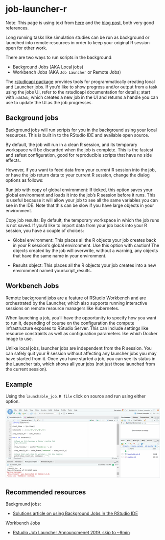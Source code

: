 # job-launcher-r

Note: This page is using text from [here](https://solutions.rstudio.com/r/jobs/) and the [blog post](https://www.rstudio.com/blog/rstudio-1-2-jobs/), both very good references. 

Long running tasks like simulation studies can be run as background or launched into remote resources in order to keep your original R session open for other work.

There are two ways to run scripts in the background: 

 - Background Jobs (AKA Local jobs)
 - Workbench Jobs (AKA `Job Launcher` or Remote Jobs)
 
The [rstudioapi package](https://github.com/rstudio/rstudioapi) provides tools for programmatically creating local and Launcher jobs. If you’d like to show progress and/or output from a task using the jobs UI, refer to the rstudioapi documentation for details; start with `addJob`, which creates a new job in the UI and returns a handle you can use to update the UI as the job progresses.

## Background jobs

Background jobs will run scripts for you in the background using your local resources. This is built in to the RStudio IDE and available open source. 

By default, the job will run in a clean R session, and its temporary workspace will be discarded when the job is complete. This is the fastest and safest configuration, good for reproducible scripts that have no side effects.

However, if you want to feed data from your current R session into the job, or have the job return data to your current R session, change the dialog options as follows:

Run job with copy of global environment: If ticked, this option saves your global environment and loads it into the job’s R session before it runs. This is useful because it will allow your job to see all the same variables you can see in the IDE. Note that this can be slow if you have large objects in your environment.

Copy job results: By default, the temporary workspace in which the job runs is not saved. If you’d like to import data from your job back into your R session, you have a couple of choices:

 - Global environment: This places all the R objects your job creates back in your R session’s global environment. Use this option with caution! The objects created by the job will overwrite, without a warning, any objects that have the same name in your environment.

 - Results object: This places all the R objects your job creates into a new environment named yourscript_results.

## Workbench Jobs

Remote background jobs are a feature of RStudio Workbench and are orchestrated by the Launcher, which also supports running interactive sessions on remote resource managers like Kubernetes. 

When launching a job, you’ll have the opportunity to specify how you want to run it, depending of course on the configuration the compute infrastructure exposes to RStudio Server. This can include settings like resource constraints as well as configuration parameters like which Docker image to use.

Unlike local jobs, launcher jobs are independent from the R session. You can safely quit your R session without affecting any launcher jobs you may have started from it. Once you have started a job, you can see its status in the Launcher tab, which shows all your jobs (not just those launched from the current session).

## Example

Using the `launchable_job.R file` click on source and run using either option. 

![Running jobs](job_launcher.gif)

## Recommended resources 

Background jobs: 

 - [Solutions article on using Background Jobs in the RStudio IDE](https://solutions.rstudio.com/r/jobs/)

Workbench Jobs

 - [Rstudio Job Launcher Announcmenet 2019, skip to ~9min](https://www.rstudio.com/resources/rstudioconf-2019/rstudio-job-launcher-changing-where-we-run-r-stuff/)


